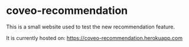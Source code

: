 # coveo-recommendation
This is a small website used to test the new recommendation feature.

It is currently hosted on: https://coveo-recommendation.herokuapp.com
